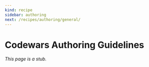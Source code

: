 ```yaml
---
kind: recipe
sidebar: authoring
next: /recipes/authoring/general/
---
```


# Codewars Authoring Guidelines

_This page is a stub._